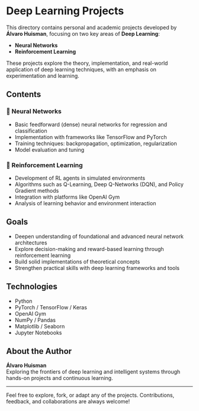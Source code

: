# Deep Learning Projects

This directory contains personal and academic projects developed by **Álvaro Huisman**, focusing on two key areas of **Deep Learning**:

- **Neural Networks**
- **Reinforcement Learning**

These projects explore the theory, implementation, and real-world application of deep learning techniques, with an emphasis on experimentation and learning.

## Contents

### 🔷 Neural Networks
- Basic feedforward (dense) neural networks for regression and classification
- Implementation with frameworks like TensorFlow and PyTorch
- Training techniques: backpropagation, optimization, regularization
- Model evaluation and tuning

### 🔶 Reinforcement Learning
- Development of RL agents in simulated environments
- Algorithms such as Q-Learning, Deep Q-Networks (DQN), and Policy Gradient methods
- Integration with platforms like OpenAI Gym
- Analysis of learning behavior and environment interaction

## Goals

- Deepen understanding of foundational and advanced neural network architectures
- Explore decision-making and reward-based learning through reinforcement learning
- Build solid implementations of theoretical concepts
- Strengthen practical skills with deep learning frameworks and tools

## Technologies

- Python
- PyTorch / TensorFlow / Keras
- OpenAI Gym
- NumPy / Pandas
- Matplotlib / Seaborn
- Jupyter Notebooks


## About the Author

**Álvaro Huisman**  
Exploring the frontiers of deep learning and intelligent systems through hands-on projects and continuous learning.

---

Feel free to explore, fork, or adapt any of the projects. Contributions, feedback, and collaborations are always welcome!


